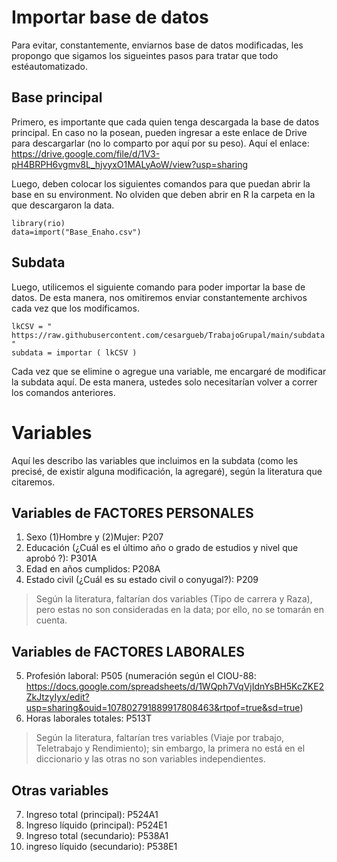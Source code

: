 # Importar base de datos

Para evitar, constantemente, enviarnos base de datos modificadas, les propongo que sigamos los sigueintes pasos para tratar que todo estéautomatizado.

## Base principal

Primero, es importante que cada quien tenga descargada la base de datos principal. En caso no la posean, pueden ingresar a este enlace de Drive para descargarlar (no lo comparto por aquí por su peso). Aquí el enlace: https://drive.google.com/file/d/1V3-pH4BRPH6vgmv8L_hjvyxO1MALyAoW/view?usp=sharing

Luego, deben colocar los siguientes comandos para que puedan abrir la base en su environment. No olviden que deben abrir en R la carpeta en la que descargaron la data.

```
library(rio)
data=import("Base_Enaho.csv")
```

## Subdata

Luego, utilicemos el siguiente comando para poder importar la base de datos. De esta manera, nos omitiremos enviar constantemente archivos cada vez que los modificamos. 

```
lkCSV = " https://raw.githubusercontent.com/cesargueb/TrabajoGrupal/main/subdata.csv "
subdata = importar ( lkCSV )
```
Cada vez que se elimine o agregue una variable, me encargaré de modificar la subdata aquí. De esta manera, ustedes solo necesitarían volver a correr los comandos anteriores. 

# Variables

Aquí les describo las variables que incluimos en la subdata (como les precisé, de existir alguna modificación, la agregaré), según la literatura que citaremos. 

## Variables de FACTORES PERSONALES

1. Sexo (1)Hombre y (2)Mujer: P207
2. Educación (¿Cuál es el último año o grado de estudios y nivel que aprobó ?): P301A
3. Edad en años cumplidos: P208A
4. Estado civil (¿Cuál es su estado civil o conyugal?): P209

> Según la literatura, faltarían dos variables (Tipo de carrera y Raza), pero estas no son consideradas en la data; por ello, no se tomarán en cuenta.

## Variables de FACTORES LABORALES

5. Profesión laboral: P505 (numeración según el CIOU-88: https://docs.google.com/spreadsheets/d/1WQph7VqVjIdnYsBH5KcZKE2ZkJtzyIyx/edit?usp=sharing&ouid=107802791889917808463&rtpof=true&sd=true)
6. Horas laborales totales: P513T

> Según la literatura, faltarían tres variables (Viaje por trabajo, Teletrabajo y Rendimiento); sin embargo, la primera no está en el diccionario y las otras no son variables independientes. 

## Otras variables

7. Ingreso total (principal): P524A1
8. Ingreso líquido (principal): P524E1
9. Ingreso total (secundario): P538A1
10. ingreso líquido (secundario): P538E1
